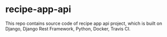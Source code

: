 # recipe-app-api
This repo contains source code of recipe app api project, which is built on Django, Django Rest Framework, Python, Docker, Travis CI.

